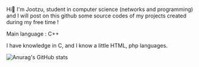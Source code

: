 
Hi👋 I'm Jootzu, student in computer science (networks and programming) and I will post on this github some source codes of my projects created during my free time !
 
Main language : C++ 

I have knowledge in C, and I know a little HTML, php languages. 


![Anurag's GitHub stats](https://github-readme-stats.vercel.app/api?username=jootzu&count_private=true)
